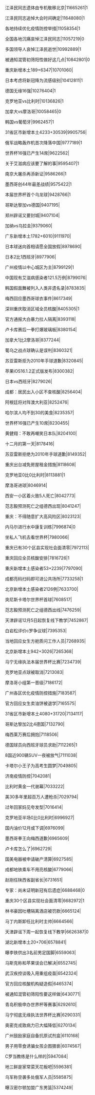 江泽民同志遗体由专机敬移北京|11665261|1

江泽民同志追悼大会时间确定|11648080|1

各地持续优化疫情防控举措|11058354|1

全国各地沉痛哀悼江泽民同志|11057219|0

多国领导人哀悼江泽民逝世|10992889|1

被通知混管初筛阳性做好这几点|10842801|0

重庆新增本土189+6347|10701060|

日本考虑将新冠降为流感级别|10412811|1

德国无缘16强|10276404|1

克罗地亚vs比利时|10136826|1

加拿大vs摩洛哥|10058465|0

韩国vs葡萄牙|9962457|1

31省区市新增本土4233+30539|9905756|

俄军战略轰炸机首次降落中国|9777189|1

世界杯16强已产生14席|9622562|

关于艾滋病应该要了解的事|9595407|1

南京大屠杀再添新证|9586266|1

墨西哥创44年最差战绩|9575422|1

本届世界杯首个乌龙球|9428766|1

哥斯达黎加vs德国|9407195|

郑州辟谣又要封城|9407104|

加纳vs乌拉圭|9379060|

广东新增本土1782+6010|9111970|

日本球迷向首相请愿全国放假|8978690|

日本2比1西班牙|8977906|

广州疫情以中心城区为主|8799129|1

中国现有艾滋病感染者121.5万例|8799076|

韩国假面舞被列入人类非遗名录|8783835|

梅西回应墨西哥球衣事件|8617349|

深圳重庆取消区域全员核酸|8405305|1

官方通报大白暴力拉人隔离|8393118|

卢卡库赛后一拳打爆玻璃板|8380154|

加拿大1比2摩洛哥|8377244|

葡乌之战点球确认是误判|8360321|

苏亚雷斯拒为2010年手球道歉|8320845|

苹果iOS16.1.2正式版发布|8300382|

日本vs西班牙|8279026|

成都：居民出入小区不查核酸|8256404|

阿根廷将对阵澳大利亚|8252476|

哈尔滨人均不到30的美食|8235357|

世界杯16强已产生10席|8230455|

黄健翔：不敢再嘲笑日本队|8204100|

十二月的第一天|8178416|

苏亚雷斯拒绝为2010年手球道歉|8149352|

重庆出台减免房屋租金措施|8118608|

克罗地亚0比0比利时|8113881|1

摩洛哥进球|8046914|

西安一小区着火致5人死亡|8042773|

范志毅预测死亡之组德西出现|8041247|

重庆：不得随意扩大高风险区|8023123|

内马尔进行水中康复训练|7996874|0

坐私人飞机去看世界杯|7980066|

重庆已有30个区县实现社会面清零|7972113|

重庆回应全员核酸安排|7816726|1

重庆新增本土感染者53+2239|7797090|

成都亮码扫码即可进公共场所|7733258|1

北京新增本土感染者2126例|7633700|

突尼斯卡塔尔世界杯首球|7608517|

范志毅预测死亡之组德西出线|7476259|

天津辟谣12月5日起恢复线下教学|7452867|

白岩松评价c罗争议球|7395353|

当地回应女生方舱质问工作人员|7268935|

北京新增本土942+3026|7265368|

马宁无缘执法本届世界杯比赛|7234739|

克罗地亚点球被取消|7213083|

摩洛哥小组第一晋级|7186172|

广州各区优化疫情防控措施|7183587|

官方回应女生卖油饼被退学|7165575|

31省区市新增本土4080+31720|7134117|

哥斯达黎加2比4德国|7132790|

梅西莱万赛后拥抱|7118506|

德国球员向西班牙球员求助|7112265|1

8国近900辆SUV一夜被放气|7111038|

卡塔尔小王子为高考生圆梦|7049805|

济南疫情防控|7042081|

比利时黄金一代谢幕|7033222|

美30多年里超百万人遭枪杀|7029794|

过年回家妈见夸发型|7016414|

克罗地亚半场0比0比利时|6996927|

国内油价12月或下调|6976099|

墨西哥拳王向梅西道歉|6965609|

卢卡库怎么了|6962729|

国美电器被申请破产清算|6927585|

成都地铁乘车不用亮核酸|6779066|

赵刚任陕西省副省长|6731651|

专家：尚未证明新冠有后遗症|6688468|0

重庆30个区县实现社会面清零|6682972|1

林书豪因吐槽隔离酒店被罚款|6665124|

马丁内斯卸任比利时主帅|6664566|

天津辟谣下周一起恢复线下教学|6626387|0

湖北新增本土20+706|6578841|

曝李铁供出3名前男足国脚|6559063|

马斯克称和苹果误会已解决|6552745|

武汉疾控谈吸入用重组疫苗|6542324|

官方回应核酸机构疑造假|6465374|

被通知混管初筛阳性要这样做|6430771|

青岛积极申办世界杯等赛事|6292610|

马宁彻底无缘执法世界杯比赛|6290331|

奥密克戎致病力已大幅降低|6270134|

广州鼓励家庭自备抗原试剂盒|6110168|

男子用零食诱骗女孩企图猥亵|6074567|

C罗当教练是什么样的|5947084|

地三鲜是家常菜天花板吧|5596381|

乌军称空袭多处俄军人员|5585875|

曝汉密尔顿加盟广东男篮|5374249|

